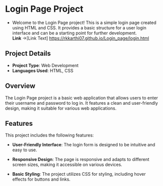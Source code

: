 # Login Page Project
- Welcome to the Login Page project! This is a simple login page created using HTML and CSS. It provides a basic structure for a user login interface and can be a starting point for further development.  
  **Link** ->[Link Text] https://rkkarthi07.github.io/Login_page/login.html 

## Project Details

- **Project Type**: Web Development
- **Languages Used**: HTML, CSS

## Overview

The Login Page project is a basic web application that allows users to enter their username and password to log in. It features a clean and user-friendly design, making it suitable for various web applications.

## Features

This project includes the following features:

- **User-Friendly Interface**: The login form is designed to be intuitive and easy to use.

- **Responsive Design**: The page is responsive and adapts to different screen sizes, making it accessible on various devices.

- **Basic Styling**: The project utilizes CSS for styling, including hover effects for buttons and links.

